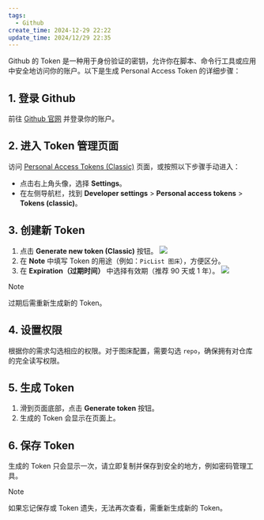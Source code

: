 ```yaml
---
tags:
  - Github
create_time: 2024-12-29 22:22
update_time: 2024/12/29 22:35
---
```


Github 的 Token 是一种用于身份验证的密钥，允许你在脚本、命令行工具或应用中安全地访问你的账户。以下是生成 Personal Access Token 的详细步骤：

## 1. 登录 Github

前往 [Github 官网](https://github.com/) 并登录你的账户。

## 2. 进入 Token 管理页面

访问 [Personal Access Tokens (Classic)](https://github.com/settings/tokens) 页面，或按照以下步骤手动进入：

- 点击右上角头像，选择 **Settings**。
- 在左侧导航栏，找到 **Developer settings** > **Personal access tokens** > **Tokens (classic)**。

## 3. 创建新 Token

1. 点击 **Generate new token (Classic)** 按钮。
   ![](https://cdn.jsdelivr.net/gh/xihuanxiaorang/img2/202412161737003.png)
2. 在 **Note** 中填写 Token 的用途（例如：`PicList 图床`），方便区分。
3. 在 **Expiration（过期时间）** 中选择有效期（推荐 90 天或 1 年）。
   ![](https://cdn.jsdelivr.net/gh/xihuanxiaorang/img2/202412161737958.png)

> [!note]
> 过期后需重新生成新的 Token。

## 4. 设置权限

根据你的需求勾选相应的权限。对于图床配置，需要勾选 `repo`，确保拥有对仓库的完全读写权限。

## 5. 生成 Token

1. 滑到页面底部，点击 **Generate token** 按钮。
2. 生成的 Token 会显示在页面上。

## 6. 保存 Token

生成的 Token 只会显示一次，请立即复制并保存到安全的地方，例如密码管理工具。

> [!note]
> 如果忘记保存或 Token 遗失，无法再次查看，需重新生成新的 Token。
